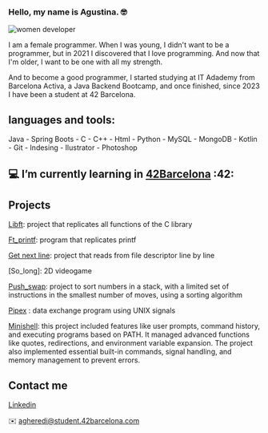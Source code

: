 ### Hello, my name is Agustina. 🤓

![women developer](https://github.com/AgustinaHeredia/AgustinaHeredia/assets/119814051/db1e20bc-86a1-4ee2-bdb9-137f88c47cca)


I am a female programmer.
When I was young, I didn't want to be a programmer, but in 2021 I discovered that I love programming. And now that I'm older, I want to be one with all my strength.

And to become a good programmer, I started studying at IT Adademy from Barcelona Activa, a Java Backend Bootcamp, and once finished, since 2023 I have been a student at 42 Barcelona.

## languages and tools:

Java - Spring Boots - C - C++ - Html - Python - MySQL - MongoDB - Kotlin - Git - Indesing - Ilustrator - Photoshop

##  💻 I’m currently learning in [42Barcelona](https://www.42barcelona.com/es)  :42:



## Projects

[Libft](https://github.com/AgustinaHeredia/libft42): project that replicates all functions of the C library

[Ft_printf](https://github.com/AgustinaHeredia/printf_42): program that replicates printf

[Get next line](https://github.com/AgustinaHeredia/getnextline_42): project that reads from file descriptor line by line

[So_long]: 2D videogame

[Push_swap](https://github.com/AgustinaHeredia/push_swap): project to sort numbers in a stack, with a limited set of instructions in the smallest number of moves, using a sorting algorithm

[Pipex](https://github.com/AgustinaHeredia/pipex) : data exchange program using UNIX signals

[Minishell](https://github.com/lulubas/minishell): this project included features like user prompts, command history, and executing programs based on PATH. It managed advanced functions like quotes, redirections, and environment variable expansion. The project also implemented essential built-in commands, signal handling, and memory management to prevent errors.


## Contact me

[Linkedin](https://www.linkedin.com/in/agustina-heredia/)

✉️ agheredi@student.42barcelona.com

